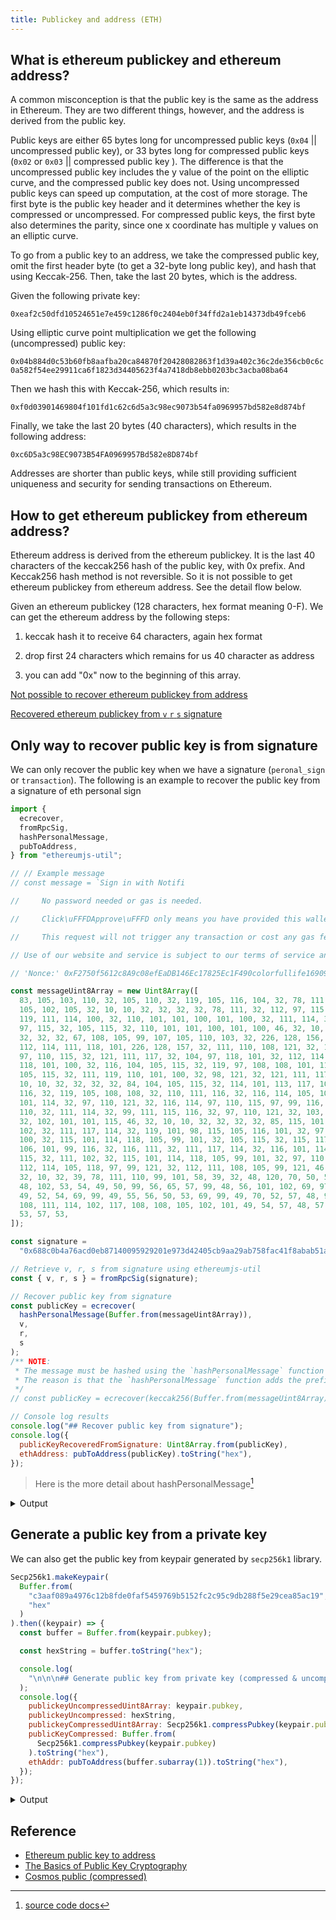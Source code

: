 ```yaml
---
title: Publickey and address (ETH)
---
```


## What is ethereum publickey and ethereum address?

A common misconception is that the public key is the same as the address in Ethereum. They are two different things, however, and the address is derived from the public key.

Public keys are either 65 bytes long for uncompressed public keys (`0x04` || uncompressed public key), or 33 bytes long for compressed public keys (`0x02` or `0x03` || compressed public key ). The difference is that the uncompressed public key includes the y value of the point on the elliptic curve, and the compressed public key does not. Using uncompressed public keys can speed up computation, at the cost of more storage. The first byte is the public key header and it determines whether the key is compressed or uncompressed. For compressed public keys, the first byte also determines the parity, since one x coordinate has multiple y values on an elliptic curve.

To go from a public key to an address, we take the compressed public key, omit the first header byte (to get a 32-byte long public key), and hash that using Keccak-256. Then, take the last 20 bytes, which is the address.

Given the following private key:

`0xeaf2c50dfd10524651e7e459c1286f0c2404eb0f34ffd2a1eb14373db49fceb6`

Using elliptic curve point multiplication we get the following (uncompressed) public key:

`0x04b884d0c53b60fb8aafba20ca84870f20428082863f1d39a402c36c2de356cb0c6c0a582f54ee29911ca6f1823d34405623f4a7418db8ebb0203bc3acba08ba64`

Then we hash this with Keccak-256, which results in:

`0xf0d03901469804f101fd1c62c6d5a3c98ec9073b54fa0969957bd582e8d874bf`

Finally, we take the last 20 bytes (40 characters), which results in the following address:

`0xc6D5a3c98EC9073B54FA0969957Bd582e8D874bf`

Addresses are shorter than public keys, while still providing sufficient uniqueness and security for sending transactions on Ethereum.

## How to get ethereum publickey from ethereum address?

Ethereum address is derived from the ethereum publickey. It is the last 40 characters of the keccak256 hash of the public key, with 0x prefix. And Keccak256 hash method is not reversible. So it is not possible to get ethereum publickey from ethereum address. See the detail flow below.

Given an ethereum publickey (128 characters, hex format meaning 0-F). We can get the ethereum address by the following steps:

1. keccak hash it to receive 64 characters, again hex format

2. drop first 24 characters which remains for us 40 character as address

3. you can add "0x" now to the beginning of this array.

[Not possible to recover ethereum publickey from address](https://stackoverflow.com/questions/57802131/can-we-generate-public-key-from-ethereum-public-address)

[Recovered ethereum publickey from `v` `r` `s` signature](https://ethereum.stackexchange.com/questions/13778/get-public-key-of-any-ethereum-account/13892)

## Only way to recover public key is from signature

We can only recover the public key when we have a signature (`peronal_sign` or `transaction`).
The following is an example to recover the public key from a signature of eth personal sign

```js
import {
  ecrecover,
  fromRpcSig,
  hashPersonalMessage,
  pubToAddress,
} from "ethereumjs-util";

// // Example message
// const message = `Sign in with Notifi

//     No password needed or gas is needed.

//     Click\uFFFDApprove\uFFFD only means you have provided this wallet is owned by you!

//     This request will not trigger any transaction or cost any gas fees.

// Use of our website and service is subject to our terms of service and privacy policy.

// 'Nonce:' 0xF2750f5612c8A9c08efEaDB146Ec17825Ec1F490colorfullife1690955595`;

const messageUint8Array = new Uint8Array([
  83, 105, 103, 110, 32, 105, 110, 32, 119, 105, 116, 104, 32, 78, 111, 116,
  105, 102, 105, 32, 10, 10, 32, 32, 32, 32, 78, 111, 32, 112, 97, 115, 115,
  119, 111, 114, 100, 32, 110, 101, 101, 100, 101, 100, 32, 111, 114, 32, 103,
  97, 115, 32, 105, 115, 32, 110, 101, 101, 100, 101, 100, 46, 32, 10, 10, 32,
  32, 32, 32, 67, 108, 105, 99, 107, 105, 110, 103, 32, 226, 128, 156, 65, 112,
  112, 114, 111, 118, 101, 226, 128, 157, 32, 111, 110, 108, 121, 32, 109, 101,
  97, 110, 115, 32, 121, 111, 117, 32, 104, 97, 118, 101, 32, 112, 114, 111,
  118, 101, 100, 32, 116, 104, 105, 115, 32, 119, 97, 108, 108, 101, 116, 32,
  105, 115, 32, 111, 119, 110, 101, 100, 32, 98, 121, 32, 121, 111, 117, 33, 32,
  10, 10, 32, 32, 32, 32, 84, 104, 105, 115, 32, 114, 101, 113, 117, 101, 115,
  116, 32, 119, 105, 108, 108, 32, 110, 111, 116, 32, 116, 114, 105, 103, 103,
  101, 114, 32, 97, 110, 121, 32, 116, 114, 97, 110, 115, 97, 99, 116, 105, 111,
  110, 32, 111, 114, 32, 99, 111, 115, 116, 32, 97, 110, 121, 32, 103, 97, 115,
  32, 102, 101, 101, 115, 46, 32, 10, 10, 32, 32, 32, 32, 85, 115, 101, 32, 111,
  102, 32, 111, 117, 114, 32, 119, 101, 98, 115, 105, 116, 101, 32, 97, 110,
  100, 32, 115, 101, 114, 118, 105, 99, 101, 32, 105, 115, 32, 115, 117, 98,
  106, 101, 99, 116, 32, 116, 111, 32, 111, 117, 114, 32, 116, 101, 114, 109,
  115, 32, 111, 102, 32, 115, 101, 114, 118, 105, 99, 101, 32, 97, 110, 100, 32,
  112, 114, 105, 118, 97, 99, 121, 32, 112, 111, 108, 105, 99, 121, 46, 32, 10,
  32, 10, 32, 39, 78, 111, 110, 99, 101, 58, 39, 32, 48, 120, 70, 50, 55, 53,
  48, 102, 53, 54, 49, 50, 99, 56, 65, 57, 99, 48, 56, 101, 102, 69, 97, 68, 66,
  49, 52, 54, 69, 99, 49, 55, 56, 50, 53, 69, 99, 49, 70, 52, 57, 48, 99, 111,
  108, 111, 114, 102, 117, 108, 108, 105, 102, 101, 49, 54, 57, 48, 57, 53, 53,
  53, 57, 53,
]);

const signature =
  "0x688c0b4a76acd0eb87140095929201e973d42405cb9aa29ab758fac41f8abab51a0668cc12e9ca059791bee112ae042dfd18c7845ef0e5c595623c46e551bf401c";

// Retrieve v, r, s from signature using ethereumjs-util
const { v, r, s } = fromRpcSig(signature);

// Recover public key from signature
const publicKey = ecrecover(
  hashPersonalMessage(Buffer.from(messageUint8Array)),
  v,
  r,
  s
);
/** NOTE:
 * The message must be hashed using the `hashPersonalMessage` function instead of directly using `keccak256` als below.
 * The reason is that the `hashPersonalMessage` function adds the prefix with the header used by the `eth_sign` RPC call` to the message.
 */
// const publicKey = ecrecover(keccak256(Buffer.from(messageUint8Array)), v, r, s);

// Console log results
console.log("## Recover public key from signature");
console.log({
  publicKeyRecoveredFromSignature: Uint8Array.from(publicKey),
  ethAddress: pubToAddress(publicKey).toString("hex"),
});
```

> Here is the more detail about hashPersonalMessage[^1]

[^1]: [source code docs](https://github.com/ethereumjs/ethereumjs-util/blob/f51bfcab9e5505dfed4819ef1336f9fc00a12c3d/src/signature.ts#L162)

<details>
<summary>Output</summary>

```bash
## Recover public key from signature
{
  publicKeyRecoveredFromSignature: Uint8Array(64) [
     57,  83, 106, 173,   4, 139, 195,  80, 120,  92,  29,
      7, 112,  42, 184, 103, 137,  48, 237, 229, 133, 172,
    229,  33, 198,  96, 106,  85,  44,  17,  72,  22, 187,
     94,  98, 101, 136, 229, 242,  91, 205, 233, 199, 148,
     17, 172, 128, 248, 250,  45,  87, 250, 152, 242,  96,
     47,   1, 197, 198, 167, 203, 195, 125,  66
  ],
  ethAddress: 'f2750f5612c8a9c08efeadb146ec17825ec1f490'
}
```

</details>

## Generate a public key from a private key

We can also get the public key from keypair generated by `secp256k1` library.

```js
Secp256k1.makeKeypair(
  Buffer.from(
    "c3aaf089a4976c12b8fde0faf5459769b5152fc2c95c9db288f5e29cea85ac19",
    "hex"
  )
).then((keypair) => {
  const buffer = Buffer.from(keypair.pubkey);

  const hexString = buffer.toString("hex");

  console.log(
    "\n\n\n## Generate public key from private key (compressed & uncompressed)"
  );
  console.log({
    publickeyUncompressedUint8Array: keypair.pubkey,
    publickeyUncompressed: hexString,
    publickeyCompressedUint8Array: Secp256k1.compressPubkey(keypair.pubkey),
    publicKeyCompressed: Buffer.from(
      Secp256k1.compressPubkey(keypair.pubkey)
    ).toString("hex"),
    ethAddr: pubToAddress(buffer.subarray(1)).toString("hex"),
  });
});
```

<details>
<summary>Output</summary>

```bash
## Generate public key from private key (compressed & uncompressed)
{
  publickeyUncompressedUint8Array: Uint8Array(65) [
      4,  57,  83, 106, 173,   4, 139, 195,  80, 120,  92,
     29,   7, 112,  42, 184, 103, 137,  48, 237, 229, 133,
    172, 229,  33, 198,  96, 106,  85,  44,  17,  72,  22,
    187,  94,  98, 101, 136, 229, 242,  91, 205, 233, 199,
    148,  17, 172, 128, 248, 250,  45,  87, 250, 152, 242,
     96,  47,   1, 197, 198, 167, 203, 195, 125,  66
  ],
  publickeyUncompressed: '0439536aad048bc350785c1d07702ab8678930ede585ace521c6606a552c114816bb5e626588e5f25bcde9c79411ac80f8fa2d57fa98f2602f01c5c6a7cbc37d42',
  publickeyCompressedUint8Array: Uint8Array(33) [
      2,  57, 83, 106, 173,   4, 139, 195,
     80, 120, 92,  29,   7, 112,  42, 184,
    103, 137, 48, 237, 229, 133, 172, 229,
     33, 198, 96, 106,  85,  44,  17,  72,
     22
  ],
  publicKeyCompressed: '0239536aad048bc350785c1d07702ab8678930ede585ace521c6606a552c114816',
  ethAddr: 'f2750f5612c8a9c08efeadb146ec17825ec1f490'
}
```

</details>

## Reference

- [Ethereum public key to address](https://lab.miguelmota.com/ethereum-public-key-to-address/example/)
- [The Basics of Public Key Cryptography](https://medium.com/coinmonks/the-basics-of-public-key-cryptography-3f7a8732a072)
- [Cosmos public (compressed)](https://github.com/cosmos/cosmjs/issues/1044#issuecomment-1043229970)
